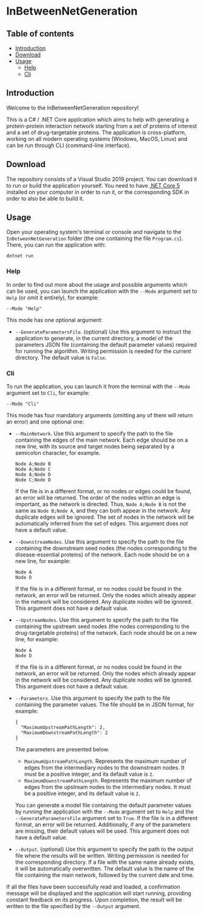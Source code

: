 # InBetweenNetGeneration

 ## Table of contents

* [Introduction](#introduction)
* [Download](#download)
* [Usage](#usage)
  * [Help](#help)
  * [Cli](#cli)

## Introduction

Welcome to the InBetweenNetGeneration repository!

This is a C# / .NET Core application which aims to help with generating a protein-protein interaction network starting from a set of proteins of interest and a set of drug-targetable proteins. The application is cross-platform, working on all modern operating systems (Windows, MacOS, Linux) and can be run through CLI (command-line interface).

## Download

The repository consists of a Visual Studio 2019 project. You can download it to run or build the application yourself. You need to have [.NET Core 5](https://dotnet.microsoft.com/download/dotnet-core/5.0) installed on your computer in order to run it, or the corresponding SDK in order to also be able to build it.

## Usage

Open your operating system's terminal or console and navigate to the `InBetweenNetGeneration` folder (the one containing the file `Program.cs`). There, you can run the application with:

```
dotnet run
```

### Help

In order to find out more about the usage and possible arguments which can be used, you can launch the application with the `--Mode` argument set to `Help` (or omit it entirely), for example:

```
--Mode "Help"
```

This mode has one optional argument:

* ``--GenerateParametersFile``. (optional) Use this argument to instruct the application to generate, in the current directory, a model of the parameters JSON file (containing the default parameter values) required for running the algorithm. Writing permission is needed for the current directory. The default value is `False`.

### Cli

To run the application, you can launch it from the terminal with the `--Mode` argument set to `Cli`, for example:

```
--Mode "Cli"
```

This mode has four mandatory arguments (omitting any of them will return an error) and one optional one:

* ``--MainNetwork``. Use this argument to specify the path to the file containing the edges of the main network. Each edge should be on a new line, with its source and target nodes being separated by a semicolon character, for example.
  
  ```
  Node A;Node B
  Node A;Node C
  Node A;Node D
  Node C;Node D
  ```
  
  If the file is in a different format, or no nodes or edges could be found, an error will be returned. The order of the nodes within an edge is important, as the network is directed. Thus, `Node A;Node B` is not the same as `Node B;Node A`, and they can both appear in the network. Any duplicate edges will be ignored. The set of nodes in the network will be automatically inferred from the set of edges. This argument does not have a default value.
  
* `--DownstreamNodes`. Use this argument to specify the path to the file containing the downstream seed nodes (the nodes corresponding to the disease-essential proteins) of the network. Each node should be on a new line, for example:
  
  ```
  Node A
  Node D
  ```
  
  If the file is in a different format, or no nodes could be found in the network, an error will be returned. Only the nodes which already appear in the network will be considered. Any duplicate nodes will be ignored. This argument does not have a default value.
  
* `--UpstreamNodes`. Use this argument to specify the path to the file containing the upstream seed nodes (the nodes corresponding to the drug-targetable proteins) of the network. Each node should be on a new line, for example:
  
  ```
  Node A
  Node D
  ```
  
  If the file is in a different format, or no nodes could be found in the network, an error will be returned. Only the nodes which already appear in the network will be considered. Any duplicate nodes will be ignored. This argument does not have a default value.
  
* `--Parameters`. Use this argument to specify the path to the file containing the parameter values. The file should be in JSON format, for example:
  
  ```
  {
    "MaximumUpstreamPathLength": 2,
    "MaximumDownstreamPathLength": 2
  }
  ```
  
  The parameters are presented below.
  
  * `MaximumUpstreamPathLength`. Represents the maximum number of edges from the intermediary nodes to the downstream nodes. It must be a positive integer, and its default value is `2`.
  * `MaximumDownstreamPathLength`. Represents the maximum number of edges from the upstream nodes to the intermediary nodes. It must be a positive integer, and its default value is `2`.
  
  You can generate a model file containing the default parameter values by running the application with the `--Mode` argument set to `Help` and the `--GenerateParametersFile` argument set to `True`. If the file is in a different format, an error will be returned. Additionally, if any of the parameters are missing, their default values will be used. This argument does not have a default value.

* `--Output`. (optional) Use this argument to specify the path to the output file where the results will be written. Writing permission is needed for the corresponding directory. If a file with the same name already exists, it will be automatically overwritten. The default value is the name of the file containing the main network, followed by the current date and time.

If all the files have been successfully read and loaded, a confirmation message will be displayed and the application will start running, providing constant feedback on its progress. Upon completion, the result will be written to the file specified by the `--Output` argument.
